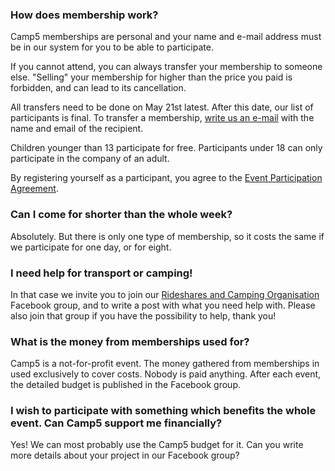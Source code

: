### How does membership work?

Camp5 memberships are personal and your name and e-mail address must be in our system for you to be able to participate.

If you cannot attend, you can always transfer your membership to someone else. "Selling" your membership for higher than the price you paid is forbidden, and can lead to its cancellation.

All transfers need to be done on May 21st latest. After this date, our list of participants is final. To transfer a membership, [write us an e-mail](mailto:camp5gathering@gmail.com) with the name and email of the recipient.

Children younger than 13 participate for free. Participants under 18 can only participate in the company of an adult.

By registering yourself as a participant, you agree to the <a href="https://docs.google.com/document/d/1PsSc3zXridFHQmNoUsuHzXBURn3vCiFn5CrvMjW3y2w/edit" target="_blank">Event Participation Agreement</a>. 


### Can I come for shorter than the whole week?

Absolutely. But there is only one type of membership, so it costs the same if we participate for one day, or for eight.


### I need help for transport or camping!

In that case we invite you to join our <a href="https://www.facebook.com/groups/camp5.rideshares.and.camping.organisation" target="_blank">Rideshares and Camping Organisation</a> Facebook group, and to write a post with what you need help with. Please also join that group if you have the possibility to help, thank you! 


### What is the money from memberships used for?

Camp5 is a not-for-profit event. The money gathered from memberships in used exclusively to cover costs. Nobody is paid anything. After each event, the detailed budget is published in the Facebook group.


### I wish to participate with something which benefits the whole event. Can Camp5 support me financially?

Yes! We can most probably use the Camp5 budget for it. Can you write more details about your project in our Facebook group?

